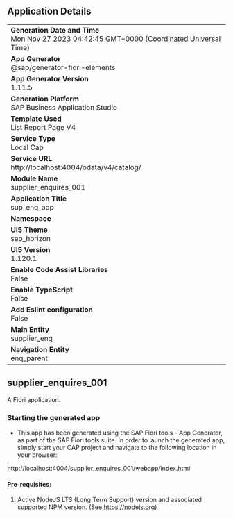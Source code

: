 ## Application Details
|               |
| ------------- |
|**Generation Date and Time**<br>Mon Nov 27 2023 04:42:45 GMT+0000 (Coordinated Universal Time)|
|**App Generator**<br>@sap/generator-fiori-elements|
|**App Generator Version**<br>1.11.5|
|**Generation Platform**<br>SAP Business Application Studio|
|**Template Used**<br>List Report Page V4|
|**Service Type**<br>Local Cap|
|**Service URL**<br>http://localhost:4004/odata/v4/catalog/
|**Module Name**<br>supplier_enquires_001|
|**Application Title**<br>sup_enq_app|
|**Namespace**<br>|
|**UI5 Theme**<br>sap_horizon|
|**UI5 Version**<br>1.120.1|
|**Enable Code Assist Libraries**<br>False|
|**Enable TypeScript**<br>False|
|**Add Eslint configuration**<br>False|
|**Main Entity**<br>supplier_enq|
|**Navigation Entity**<br>enq_parent|

## supplier_enquires_001

A Fiori application.

### Starting the generated app

-   This app has been generated using the SAP Fiori tools - App Generator, as part of the SAP Fiori tools suite.  In order to launch the generated app, simply start your CAP project and navigate to the following location in your browser:

http://localhost:4004/supplier_enquires_001/webapp/index.html

#### Pre-requisites:

1. Active NodeJS LTS (Long Term Support) version and associated supported NPM version.  (See https://nodejs.org)


